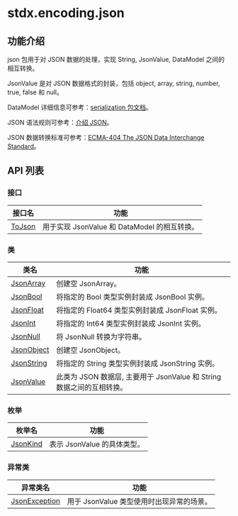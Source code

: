 # stdx.encoding.json

## 功能介绍

json 包用于对 JSON 数据的处理，实现 String, JsonValue, DataModel 之间的相互转换。

JsonValue 是对 JSON 数据格式的封装，包括 object, array, string, number, true, false 和 null。

DataModel 详细信息可参考：[serialization 包文档](../../serialization/serialization_package_api/serialization_package_classes.md#class-datamodel)。

JSON 语法规则可参考：[介绍 JSON](https://www.json.org/json-zh.html)。

JSON 数据转换标准可参考：[ECMA-404 The JSON Data Interchange Standard](https://www.ecma-international.org/publications-and-standards/standards/ecma-404/)。

## API 列表

### 接口

| 接口名  | 功能  |
| ------------ | ------------ |
| [ToJson](./json_package_api/encoding_json_package_interfaces.md#interface-tojson) | 用于实现 JsonValue 和 DataModel 的相互转换。 |

### 类

|  类名 | 功能  |
| ------------ | ------------ |
| [JsonArray](./json_package_api/encoding_json_package_classes.md#class-jsonarray) | 创建空 JsonArray。 |
| [JsonBool](./json_package_api/encoding_json_package_classes.md#class-jsonbool) | 将指定的 Bool 类型实例封装成 JsonBool 实例。 |
| [JsonFloat](./json_package_api/encoding_json_package_classes.md#class-jsonfloat) | 将指定的 Float64 类型实例封装成 JsonFloat 实例。 |
| [JsonInt](./json_package_api/encoding_json_package_classes.md#class-jsonint) | 将指定的 Int64 类型实例封装成 JsonInt 实例。 |
| [JsonNull](./json_package_api/encoding_json_package_classes.md#class-jsonnull) | 将 JsonNull 转换为字符串。 |
| [JsonObject](./json_package_api/encoding_json_package_classes.md#class-jsonobject) | 创建空 JsonObject。 |
| [JsonString](./json_package_api/encoding_json_package_classes.md#class-jsonstring) | 将指定的 String 类型实例封装成 JsonString 实例。 |
| [JsonValue](./json_package_api/encoding_json_package_classes.md#class-jsonvalue) | 此类为 JSON 数据层, 主要用于 JsonValue 和 String 数据之间的互相转换。 |

### 枚举

|  枚举名 | 功能  |
| ------------ | ------------ |
| [JsonKind](./json_package_api/encoding_json_package_enums.md#enum-jsonkind) | 表示 JsonValue 的具体类型。 |

### 异常类

| 异常类名  | 功能  |
| ------------ | ------------ |
|[JsonException](./json_package_api/encoding_json_package_exceptions.md#class-jsonexception)| 用于 JsonValue 类型使用时出现异常的场景。 |
